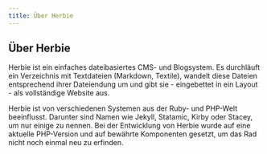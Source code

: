 ```yaml
---
title: Über Herbie
---
```


## Über Herbie

Herbie ist ein einfaches dateibasiertes CMS- und Blogsystem. Es durchläuft ein Verzeichnis mit Textdateien (Markdown, Textile), wandelt diese Dateien entsprechend ihrer Dateiendung um und gibt sie - eingebettet in ein Layout - als vollständige Website aus.

Herbie ist von verschiedenen Systemen aus der Ruby- und PHP-Welt beeinflusst. Darunter sind Namen wie Jekyll, Statamic, Kirby oder Stacey, um nur einige zu nennen. Bei der Entwicklung von Herbie wurde auf eine aktuelle PHP-Version und auf bewährte Komponenten gesetzt, um das Rad nicht noch einmal neu zu erfinden.
